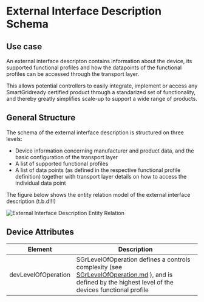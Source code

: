 # External Interface Description Schema

## Use case

An external interface descripton contains information about the device, its supported functional profiles and how
the datapoints of the functional profiles can be accessed through the transport layer.

This allows potential controllers to easily integrate, implement or access any SmartGridready certified product
through a standarized set of functionality, and thereby greatly simplifies scale-up to support a wide range of products.

## General Structure
The schema of the external interface description is structured on three levels:
- Device information concerning manufacturer and product data, and the basic configuration of the transport layer
- A list of supported functional profiles
- A list of data points (as defined in the respective functional profile definition) together with transport layer details on how to access the individual data point

The figure below shows the entity relation model of the external interface description (t.b.d!!!)

![External Interface Description Entity Relation](externalInterfaceDescription.drawio.png)

## Device Attributes

| Element | Description |
| ------- | ----------- |
| devLevelOfOperation | SGrLevelOfOperation defines a controls complexity  (see [SGrLevelOfOperation.md](SGrLevelOfOperation.md) ), and is defined by the highest level of the devices functional profile |
